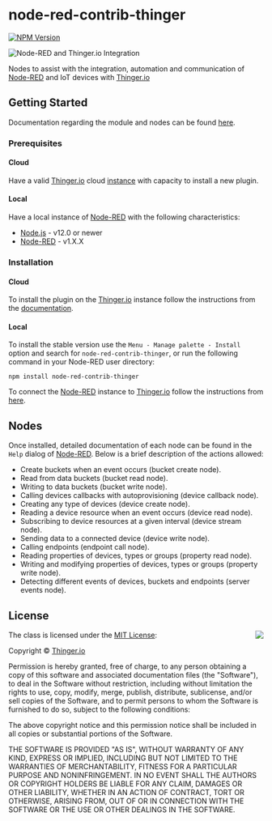 # node-red-contrib-thinger

[![NPM Version](https://img.shields.io/static/v1?label=npm&message=v0.0.9&color=blue&style=flat)](https://www.npmjs.com/package/node-red-contrib-thinger)

![Node-RED and Thinger.io Integration](https://gblobscdn.gitbook.com/assets%2F-LpXqB3J1BMD5s4OpYSg%2F-LqolIqYDvSBb7V2MiNj%2F-LqpE9l6dUWZx6GQe8NQ%2Fimage.png?alt=media&token=35ce9cca-cec8-45db-b298-d973f2bb7f9b "Thinger.io web console with Node-RED plugin and ad-hoc nodes")

Nodes to assist with the integration, automation and communication of [Node-RED](https://nodered.org/) and IoT devices with [Thinger.io](https://thinger.io/)

## Getting Started

Documentation regarding the module and nodes can be found [here](https://docs.thinger.io/plugins/node-red).

### Prerequisites

#### Cloud
Have a valid [Thinger.io](https://thinger.io/) cloud [instance](https://pricing.thinger.io/#!/cloud) with capacity to install a new plugin.

#### Local
Have a local instance of [Node-RED](https://nodered.org/) with the following characteristics:
- [Node.js](https://nodejs.org) - v12.0 or newer
- [Node-RED](https://NodeRED.org) - v1.X.X

### Installation

#### Cloud
To install the plugin on the [Thinger.io](https://thinger.io) instance follow the instructions from the [documentation](https://docs.thinger.io/plugins).

#### Local

To install the stable version use the `Menu - Manage palette - Install` 
option and search for `node-red-contrib-thinger`, or run the following 
command in your Node-RED user directory:

    npm install node-red-contrib-thinger

To connect the [Node-RED](https://NodeRED.org) instance to [Thinger.io](https://thinger.io) follow the instructions from [here](https://docs.thinger.io/plugins/node-red#starting-with-thinger-io-nodes).

## Nodes
Once installed, detailed documentation of each node can be found in the `Help` dialog of [Node-RED](https://NodeRED.org).
Below is a brief description of the actions allowed:
- Create buckets when an event occurs (bucket create node).
- Read from data buckets (bucket read node).
- Writing to data buckets (bucket write node).
- Calling devices callbacks with autoprovisioning (device callback node).
- Creating any type of devices (device create node).
- Reading a device resource when an event occurs (device read node).
- Subscribing to device resources at a given interval (device stream node).
- Sending data to a connected device (device write node).
- Calling endpoints (endpoint call node).
- Reading properties of devices, types or groups (property read node).
- Writing and modifying properties of devices, types or groups (property write node).
- Detecting different events of devices, buckets and endpoints (server events node).

## License

<img align="right" src="https://opensource.org/trademarks/opensource/OSI-Approved-License-100x137.png">

The class is licensed under the [MIT License](http://opensource.org/licenses/MIT):

Copyright &copy; [Thinger.io](http://thinger.io)

Permission is hereby granted, free of charge, to any person obtaining a copy of this software and associated documentation files (the "Software"), to deal in the Software without restriction, including without limitation the rights to use, copy, modify, merge, publish, distribute, sublicense, and/or sell copies of the Software, and to permit persons to whom the Software is furnished to do so, subject to the following conditions:

The above copyright notice and this permission notice shall be included in all copies or substantial portions of the Software.

THE SOFTWARE IS PROVIDED "AS IS", WITHOUT WARRANTY OF ANY KIND, EXPRESS OR IMPLIED, INCLUDING BUT NOT LIMITED TO THE WARRANTIES OF MERCHANTABILITY, FITNESS FOR A PARTICULAR PURPOSE AND NONINFRINGEMENT. IN NO EVENT SHALL THE AUTHORS OR COPYRIGHT HOLDERS BE LIABLE FOR ANY CLAIM, DAMAGES OR OTHER LIABILITY, WHETHER IN AN ACTION OF CONTRACT, TORT OR OTHERWISE, ARISING FROM, OUT OF OR IN CONNECTION WITH THE SOFTWARE OR THE USE OR OTHER DEALINGS IN THE SOFTWARE.
